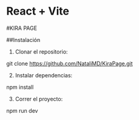 # React + Vite

#KIRA PAGE

##Instalación

1. Clonar el repositorio:

git clone https://github.com/NataliMD/KiraPage.git

2. Instalar dependencias:

npm install

3. Correr el proyecto:

npm run dev